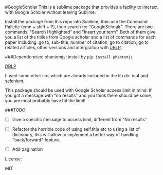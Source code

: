#GoogleScholar
This is a sublime package that provides a facility to interact with Google Scholar without leaving Sublime.

Install the package from this repo into Sublime, then use the Command Pallette (cmd + shift + P), then search for "GoogleSchoalr". There are two commands: "Search Highlighted" and "Insert your term". Both of them give you a list of the titiles from Google scholar and a list of commands for each paper including: go to, sub-title, number of citation, go to citation, go to related articles, other versions and intergration with [DBLP](https://packagecontrol.io/packages/DBLP).

###Dependencies:
phantomjs: install by `pip install phantomjs`

[DBLP](https://packagecontrol.io/packages/DBLP)

I used some other libs which are already included in the lib dir: bs4 and selenium.

This package should be used with Google Scholar access limit in mind. If you got a message with "no results" and you think there should be some, you are most probably have hit the limit!

###TODO:
- [ ] Give a specific message to access limit, different from "No results"
- [ ] Refactor the horrible code of using self.title etc to using a list of dictionary, this will allow to implement a better way of handling "back/forward" feature.
- [ ] Add pagination


License:

MIT
